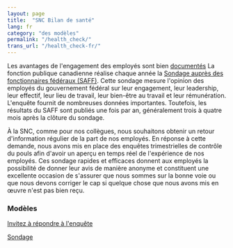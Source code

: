 ```yaml
---
layout: page
title:  "SNC Bilan de santé"
lang: fr
category: "des modèles"
permalink: "/health_check/"
trans_url: "/health_check-fr/"
---
```


Les avantages de l'engagement des employés sont bien [documentés](https://www.kevinkruse.com/employee-engagement-research-master-list-of-29-studies/) La fonction publique canadienne réalise chaque année la [Sondage auprès des fonctionnaires fédéraux (SAFF)](https://www.canada.ca/en/treasury-board-secretariat/services/innovation/public-service-employee-survey/2019-public-service-employee-survey-pses/highlights-2019-pses.html). Cette sondage mesure l'opinion des employés du gouvernement fédéral sur leur engagement, leur leadership, leur effectif, leur lieu de travail, leur bien-être au travail et leur rémunération. L'enquête fournit de nombreuses données importantes. Toutefois, les résultats du SAFF sont publiés une fois par an, généralement trois à quatre mois après la clôture du sondage.  

À la SNC, comme pour nos collègues, nous souhaitons obtenir un retour d'information régulier de la part de nos employés. En réponse à cette demande, nous avons mis en place des enquêtes trimestrielles de contrôle du pouls afin d'avoir un aperçu en temps réel de l'expérience de nos employés. Ces sondage rapides et efficaces donnent aux employés la possibilité de donner leur avis de manière anonyme et constituent une excellente occasion de s'assurer que nous sommes sur la bonne voie ou que nous devons corriger le cap si quelque chose que nous avons mis en œuvre n'est pas bien reçu.

### Modèles

[Invitez à répondre à l'enquête](https://docs.google.com/document/d/1lM-Z7hvKcE1FEp5KCnc95REiVmfMYDcaQJ02Fiv-N1c/edit?usp=sharing)

[Sondage](https://docs.google.com/a/cds-snc.ca/forms/d/1g2c55_6SbVL9g1cWGk34efcvmhFVIkoi35HhXmn_fb8/edit?usp=sharing)

